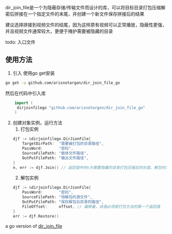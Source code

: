 dir_join_file是一个为隐蔽存储/传输文件而设计的库，可以将目标目录打包压缩解密后拼接在一个指定文件的末尾，并创建一个新文件保存拼接后的结果

建议选择拼接到视频文件的结尾，因为这样原有视频可以正常播放，隐蔽性更强，并且视频文件通常较大，更便于掩护需要被隐藏的目录

todo: 入口文件

## 使用方法

1. 引入
使用go get安装
``` bash
go get -u github.com/arisnotargon/dir_join_file_go
```

然后在代码中引入库
```go
    import (
	 dirjoinfilego "github.com/arisnotargon/dir_join_file_go"
    )
```


2. 创建对象实例，运行方法
    1. 打包实例
    ``` go
    djf := &dirjoinfilego.DirJionFile{
		TargetDirPath:  "需要被打包的目录路径",
		PassWord:       "密码",
		SourceFilePath: "载体文件路径",
		OutPutFilePath: "输出文件路径",
	}
    n, err := djf.Join() // 返回值中的n为需要隐藏的目录打包压缩后的长度，解包时需要用到该值
    ```
    2. 解包实例
    ``` go
    djf := &dirjoinfilego.DirJionFile{
		PassWord:       "密码",
		SourceFilePath: "待解包的源文件",
		OutPutFilePath: "保存解包后目录的路径",
		FileOffset:     offset, // 偏移量，该值必须是打包方法的第一个返回值
	}
    err := djf.Restore()
    ```


a go version of [dir_join_file](https://github.com/arisnotargon/dir_join_file)